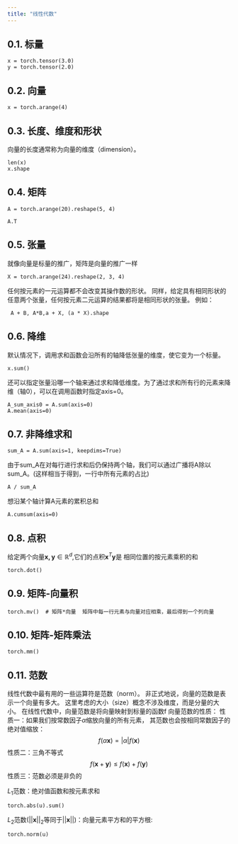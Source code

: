```yaml
---
title: "线性代数"
---
```

## 0.1. 标量
```
x = torch.tensor(3.0)
y = torch.tensor(2.0)
```
## 0.2. 向量
```
x = torch.arange(4)
```
## 0.3. 长度、维度和形状
向量的长度通常称为向量的维度（dimension）。
```
len(x)
x.shape
```
## 0.4. 矩阵
```
A = torch.arange(20).reshape(5, 4)

A.T
```
## 0.5. 张量
就像向量是标量的推广，矩阵是向量的推广一样
```
X = torch.arange(24).reshape(2, 3, 4)
```
任何按元素的一元运算都不会改变其操作数的形状。 同样，给定具有相同形状的任意两个张量，任何按元素二元运算的结果都将是相同形状的张量。
例如：
```
 A + B, A*B,a + X, (a * X).shape
```
## 0.6. 降维
默认情况下，调用求和函数会沿所有的轴降低张量的维度，使它变为一个标量。
```
x.sum()
```
还可以指定张量沿哪一个轴来通过求和降低维度。为了通过求和所有行的元素来降维（轴0），可以在调用函数时指定axis=0。 
```
A_sum_axis0 = A.sum(axis=0)
A.mean(axis=0)
```
## 0.7. 非降维求和
```
sum_A = A.sum(axis=1, keepdims=True)
```
由于sum_A在对每行进行求和后仍保持两个轴，我们可以通过广播将A除以sum_A。(这样相当于得到，一行中所有元素的占比)
```
A / sum_A
```
想沿某个轴计算A元素的累积总和
```
A.cumsum(axis=0)
```

## 0.8. 点积
给定两个向量$\boldsymbol{x,y}\in \mathbb{R}^d$,它们的点积$\boldsymbol{x}^T\boldsymbol{y}$是 相同位置的按元素乘积的和
```
torch.dot()
```
## 0.9. 矩阵-向量积
```
torch.mv()  # 矩阵*向量  矩阵中每一行元素与向量对应相乘，最后得到一个列向量
```
## 0.10. 矩阵-矩阵乘法
```
torch.mm()
```

## 0.11. 范数
线性代数中最有用的一些运算符是范数（norm）。 非正式地说，向量的范数是表示一个向量有多大。 这里考虑的大小（size）概念不涉及维度，而是分量的大小。
在线性代数中，向量范数是将向量映射到标量的函数f
向量范数的性质：
性质一：如果我们按常数因子$\alpha$缩放向量的所有元素， 其范数也会按相同常数因子的绝对值缩放：
$$f(\alpha\boldsymbol{x})=|\alpha|f(\boldsymbol{x})$$
性质二：三角不等式
$$f(\boldsymbol{x}+\boldsymbol{y})\le f(\boldsymbol{x})+f(\boldsymbol{y})$$
性质三：范数必须是非负的

$L_1$范数：绝对值函数和按元素求和
```
torch.abs(u).sum()
```
$L_2$范数($||\boldsymbol{x}||_2\text{等同于}||\boldsymbol{x}||$)：向量元素平方和的平方根:
```
torch.norm(u)
```